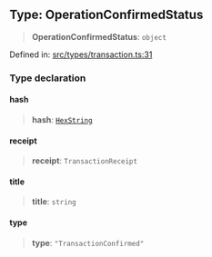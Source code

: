 
## Type: OperationConfirmedStatus

> **OperationConfirmedStatus**: `object`

Defined in: [src/types/transaction.ts:31](https://github.com/centrifuge/sdk/blob/fb803645c34c4d8e009e46398bb7c2e3dad2d94f/src/types/transaction.ts#L31)

### Type declaration

#### hash

> **hash**: [`HexString`](#type-hexstring)

#### receipt

> **receipt**: `TransactionReceipt`

#### title

> **title**: `string`

#### type

> **type**: `"TransactionConfirmed"`
